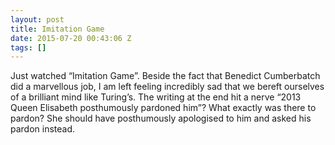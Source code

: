 ```yaml
---
layout: post
title: Imitation Game
date: 2015-07-20 00:43:06 Z
tags: []
---
```

Just watched “Imitation Game”. Beside the fact that Benedict Cumberbatch did a marvellous job, I am left feeling incredibly sad that we bereft ourselves of a brilliant mind like Turing’s. The writing at the end hit a nerve “2013 Queen Elisabeth posthumously pardoned him”? What exactly was there to pardon? She should have posthumously apologised to him and asked his pardon instead.
